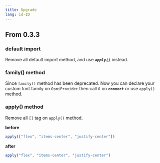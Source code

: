 ```yaml
---
title: Upgrade
lang: id-ID
---
```

## From 0.3.3
### default import
Remove all default import method, and use **_`apply()`_** instead.

### family() method
Since `family()` method has been deprecated. Now you can declare your custom font family on `OsmiProvider` then call it on **`connect`** or use `apply()` method.

### apply() method
Remove all `[]` tag on `apply()` method.

**before**
```jsx harmony
apply(["flex", "items-center", "justify-center"])
```

**after**
```jsx harmony
apply("flex", "items-center", "justify-center")
```
